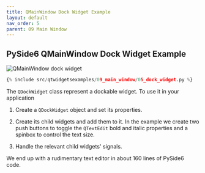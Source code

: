 ```yaml
---
title: QMainWindow Dock Widget Example
layout: default
nav_order: 5
parent: 09 Main Window
---
```


## PySide6 QMainWindow Dock Widget Example

![QMainWindow dock widget](/blog/images/qtwidgetsexamples/09_main_window/05_dock_widget.png)

```python
{% include src/qtwidgetsexamples/09_main_window/05_dock_widget.py %}
```

The `QDockWidget` class represent a dockable widget. To use it in your application

1. Create a `QDockWidget` object and set its properties.

2. Create its child widgets and add them to it. In the example we create two push buttons to toggle the `QTextEdit` bold and italic properties and a spinbox to control the text size.

3. Handle the relevant child widgets' signals.

We end up with a rudimentary text editor in about 160 lines of PySide6 code.